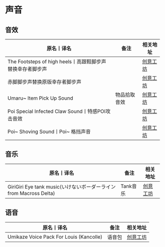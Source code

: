 # 声音

## 音效

| 原名丨译名                                                | 备注         | 相关地址                                                                      |
| --------------------------------------------------------- | ------------ | ----------------------------------------------------------------------------- |
| The Footsteps of high heels丨高跟鞋脚步声替换幸存者脚步声 |              | [创意工坊](https://steamcommunity.com/sharedfiles/filedetails/?id=1529915869) |
| 赤脚脚步声替换原版幸存者脚步声                            |              | [创意工坊](https://steamcommunity.com/sharedfiles/filedetails/?id=2236414582) |
| Umaru~ Item Pick Up Sound                                 | 物品拾取音效 | [创意工坊](https://steamcommunity.com/sharedfiles/filedetails/?id=509472354)  |
| Poi Special Infected Claw Sound丨特感POI攻击音效          |              | [创意工坊](https://steamcommunity.com/sharedfiles/filedetails/?id=692435739)  |
| Poi~ Shoving Sound丨Poi~ 格挡声音                         |              | [创意工坊](https://steamcommunity.com/sharedfiles/filedetails/?id=962813199)  |

## 音乐

| 原名丨译名                                                         | 备注     | 相关地址                                                                     |
| ------------------------------------------------------------------ | -------- | ---------------------------------------------------------------------------- |
| GiriGiri Eye tank music(いけないボーダーライン from Macross Delta) | Tank音乐 | [创意工坊](https://steamcommunity.com/sharedfiles/filedetails/?id=673830277) |

## 语音

| 原名丨译名                              | 备注   | 相关地址                                                                      |
| --------------------------------------- | ------ | ----------------------------------------------------------------------------- |
| Umikaze Voice Pack For Louis (Kancolle) | 语音包 | [创意工坊](https://steamcommunity.com/sharedfiles/filedetails/?id=1324960356) |
